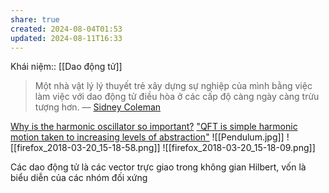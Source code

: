```yaml
---
share: true
created: 2024-08-04T01:53
updated: 2024-08-11T16:33
---
```

Khái niệm:: [[Dao động tử]]
> Một nhà vật lý lý thuyết trẻ xây dựng sự nghiệp của mình bằng việc làm việc với dao động tử điều hòa ở các cấp độ càng ngày càng trừu tượng hơn.
 — [Sidney Coleman](https://en.wikipedia.org/wiki/Sidney_Coleman)

[Why is the harmonic oscillator so important?](https://physics.stackexchange.com/q/159021/41634)
["QFT is simple harmonic motion taken to increasing levels of abstraction"](https://physics.stackexchange.com/q/355487/41634)
![[Pendulum.jpg]]
![[firefox_2018-03-20_15-18-58.png]]
![[firefox_2018-03-20_15-18-09.png]]

Các dao động tử là các vector trực giao trong không gian Hilbert, vốn là biểu diễn của các nhóm đối xứng
